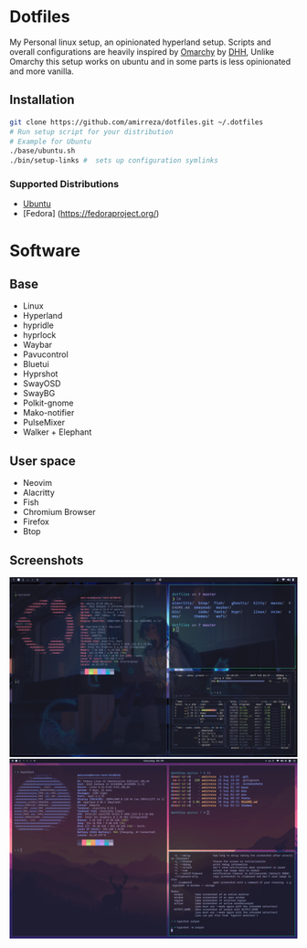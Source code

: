 # Dotfiles
My Personal linux setup, an opinionated hyperland setup.
Scripts and overall configurations are heavily inspired by [Omarchy](https://github.com/basecamp/omarchy) by [DHH](https://github.com/dhh), Unlike Omarchy this setup works on ubuntu and in some parts is less opinionated and more vanilla.

## Installation
```bash
git clone https://github.com/amirreza/dotfiles.git ~/.dotfiles
# Run setup script for your distribution
# Example for Ubuntu
./base/ubuntu.sh
./bin/setup-links #  sets up configuration symlinks
```
### Supported Distributions
- [Ubuntu](https://ubuntu.com/)
- [Fedora] (https://fedoraproject.org/)

# Software

## Base

- Linux
- Hyperland
- hypridle
- hyprlock
- Waybar
- Pavucontrol
- Bluetui
- Hyprshot
- SwayOSD
- SwayBG
- Polkit-gnome
- Mako-notifier
- PulseMixer
- Walker + Elephant

## User space 

- Neovim
- Alacritty
- Fish
- Chromium Browser
- Firefox
- Btop

## Screenshots

![Ubuntu](https://raw.githubusercontent.com/amirrezaask/dotfiles/refs/heads/master/.screenshots/screenshot1.png)
![Fedora](https://raw.githubusercontent.com/amirrezaask/dotfiles/refs/heads/master/.screenshots/screenshot-fedora.png)

